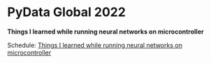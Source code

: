 # PyData Global 2022

**Things I learned while running neural networks on microcontroller**

Schedule: [Things I learned while running neural networks on microcontroller](https://global2022.pydata.org/cfp/talk/Q3SBSF/)

